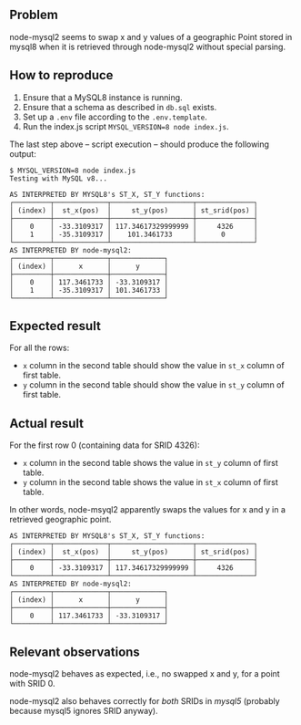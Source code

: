 ## Problem

node-mysql2 seems to swap x and y values of a geographic Point stored in mysql8 when it is retrieved through node-mysql2 without special parsing. 

## How to reproduce

1. Ensure that a MySQL8 instance is running.
2. Ensure that a schema as described in `db.sql` exists.
3. Set up a `.env` file according to the `.env.template`. 
4. Run the index.js script `MYSQL_VERSION=8 node index.js`.

The last step above – script execution – should produce the following output:

```
$ MYSQL_VERSION=8 node index.js
Testing with MySQL v8...

AS INTERPRETED BY MYSQL8's ST_X, ST_Y functions:
┌─────────┬─────────────┬────────────────────┬──────────────┐
│ (index) │  st_x(pos)  │     st_y(pos)      │ st_srid(pos) │
├─────────┼─────────────┼────────────────────┼──────────────┤
│    0    │ -33.3109317 │ 117.34617329999999 │     4326     │
│    1    │ -35.3109317 │    101.3461733     │      0       │
└─────────┴─────────────┴────────────────────┴──────────────┘
AS INTERPRETED BY node-mysql2:
┌─────────┬─────────────┬─────────────┐
│ (index) │      x      │      y      │
├─────────┼─────────────┼─────────────┤
│    0    │ 117.3461733 │ -33.3109317 │
│    1    │ -35.3109317 │ 101.3461733 │
└─────────┴─────────────┴─────────────┘
```

## Expected result

For all the rows:

- `x` column in the second table should show the value in `st_x` column of first table.
- `y` column in the second table should show the value in `st_y` column of first table.

## Actual result

For the first row 0 (containing data for SRID 4326):

- `x` column in the second table shows the value in `st_y` column of first table.
- `y` column in the second table shows the value in `st_x` column of first table.

In other words, node-msyql2 apparently swaps the values for x and y in a retrieved geographic point.

```
AS INTERPRETED BY MYSQL8's ST_X, ST_Y functions:
┌─────────┬─────────────┬────────────────────┬──────────────┐
│ (index) │  st_x(pos)  │     st_y(pos)      │ st_srid(pos) │
├─────────┼─────────────┼────────────────────┼──────────────┤
│    0    │ -33.3109317 │ 117.34617329999999 │     4326     │
└─────────┴─────────────┴────────────────────┴──────────────┘
AS INTERPRETED BY node-mysql2:
┌─────────┬─────────────┬─────────────┐
│ (index) │      x      │      y      │
├─────────┼─────────────┼─────────────┤
│    0    │ 117.3461733 │ -33.3109317 │
└─────────┴─────────────┴─────────────┘
```

## Relevant observations

node-mysql2 behaves as expected, i.e., no swapped x and y, for a point with SRID 0.

node-mysql2 also behaves correctly for *both* SRIDs in *mysql5* (probably because mysql5 ignores SRID anyway).